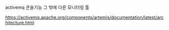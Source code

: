 activemq 콘솔기능
그 밖에 다른 모니터링 툴

https://activemq.apache.org/components/artemis/documentation/latest/architecture.html
<!--stackedit_data:
eyJoaXN0b3J5IjpbOTA0NzE1OTYsLTExNDMyMTU1OThdfQ==
-->